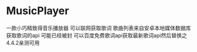 # MusicPlayer
一款小巧精致得音乐播放器
可以联网获取歌词
歌曲列表来自安卓本地媒体数据库
获取歌词的api 可能已经被封
可以百度免费歌词api获取最新歌词api然后替换之
4.4.2亲测可用
